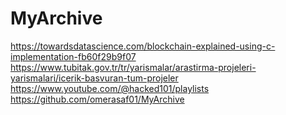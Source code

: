 # MyArchive

https://towardsdatascience.com/blockchain-explained-using-c-implementation-fb60f29b9f07
https://www.tubitak.gov.tr/tr/yarismalar/arastirma-projeleri-yarismalari/icerik-basvuran-tum-projeler
https://www.youtube.com/@hacked101/playlists
https://github.com/omerasaf01/MyArchive
